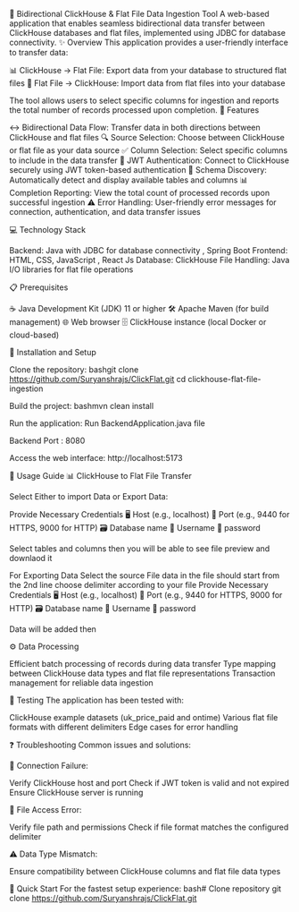 🔄 Bidirectional ClickHouse & Flat File Data Ingestion Tool
A web-based application that enables seamless bidirectional data transfer between ClickHouse databases and flat files, implemented using JDBC for database connectivity.
✨ Overview
This application provides a user-friendly interface to transfer data:

📊 ClickHouse → Flat File: Export data from your database to structured flat files
📁 Flat File → ClickHouse: Import data from flat files into your database

The tool allows users to select specific columns for ingestion and reports the total number of records processed upon completion.
🚀 Features

↔️ Bidirectional Data Flow: Transfer data in both directions between ClickHouse and flat files
🔍 Source Selection: Choose between ClickHouse or flat file as your data source
✅ Column Selection: Select specific columns to include in the data transfer
🔐 JWT Authentication: Connect to ClickHouse securely using JWT token-based authentication
🔎 Schema Discovery: Automatically detect and display available tables and columns
📊 Completion Reporting: View the total count of processed records upon successful ingestion
⚠️ Error Handling: User-friendly error messages for connection, authentication, and data transfer issues

💻 Technology Stack

Backend: Java with JDBC for database connectivity , Spring Boot
Frontend: HTML, CSS, JavaScript , React Js
Database: ClickHouse
File Handling: Java I/O libraries for flat file operations

📋 Prerequisites

☕ Java Development Kit (JDK) 11 or higher
🛠️ Apache Maven (for build management)
🌐 Web browser
🗄️ ClickHouse instance (local Docker or cloud-based)

🔧 Installation and Setup

Clone the repository:
bashgit clone https://github.com/Suryanshrajs/ClickFlat.git
cd clickhouse-flat-file-ingestion

Build the project:
bashmvn clean install

Run the application:
Run BackendApplication.java file 

Backend Port : 8080

Access the web interface:
http://localhost:5173


📝 Usage Guide
📊 ClickHouse to Flat File Transfer

Select Either to import Data or Export Data:

Provide Necessary Credentials
🖥️ Host (e.g., localhost)
🔌 Port (e.g., 9440 for HTTPS, 9000 for HTTP)
🗃️ Database name
👤 Username
🔑 password

Select tables and columns then you will be able to see file preview and downlaod it

For Exporting Data 
Select the source File data in the file should start from the 2nd line 
choose delimiter according to your file
Provide Necessary Credentials
🖥️ Host (e.g., localhost)
🔌 Port (e.g., 9440 for HTTPS, 9000 for HTTP)
🗃️ Database name
👤 Username
🔑 password

Data will be added then

⚙️ Data Processing

Efficient batch processing of records during data transfer
Type mapping between ClickHouse data types and flat file representations
Transaction management for reliable data ingestion

🧪 Testing
The application has been tested with:

ClickHouse example datasets (uk_price_paid and ontime)
Various flat file formats with different delimiters
Edge cases for error handling

❓ Troubleshooting
Common issues and solutions:

🔴 Connection Failure:

Verify ClickHouse host and port
Check if JWT token is valid and not expired
Ensure ClickHouse server is running


📁 File Access Error:

Verify file path and permissions
Check if file format matches the configured delimiter


⚠️ Data Type Mismatch:

Ensure compatibility between ClickHouse columns and flat file data types


🌟 Quick Start
For the fastest setup experience:
bash# Clone repository
git clone https://github.com/Suryanshrajs/ClickFlat.git
